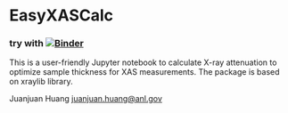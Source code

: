 # EasyXASCalc

### try with [![Binder](https://mybinder.org/badge_logo.svg)](https://mybinder.org/v2/gh/Cathyhjj/EasyXASCalc/main?labpath=easyXasCalc.ipynb)
This is a user-friendly Jupyter notebook to calculate X-ray attenuation to optimize sample thickness for XAS measurements. 
The package is based on xraylib library. 

Juanjuan Huang
juanjuan.huang@anl.gov
